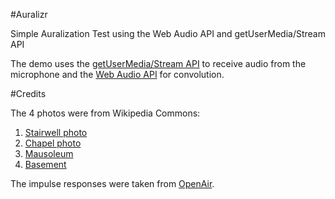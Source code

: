 #Auralizr

Simple Auralization Test using the Web Audio API and getUserMedia/Stream API

The demo uses the [getUserMedia/Stream API](http://caniuse.com/stream) to receive audio from the microphone and the [Web Audio API](http://webaudio.github.io/web-audio-api/) for convolution.

#Credits

The 4 photos were from Wikipedia Commons:

1. [Stairwell photo](http://upload.wikimedia.org/wikipedia/commons/thumb/a/ab/Monument_stairwell.JPG/1280px-Monument_stairwell.JPG)
1. [Chapel photo](http://en.wikipedia.org/wiki/File:138_CHURCH_07_12_11.jpg)
1. [Mausoleum](http://upload.wikimedia.org/wikipedia/commons/5/5c/Avicenna_Mausoleum_interior.jpg)
1. [Basement](http://en.wikipedia.org/wiki/File:Sklep_cejkovice.JPG)


The impulse responses were taken from [OpenAir](http://www.openairlib.net/).



